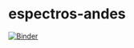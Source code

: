 # espectros-andes

[![Binder](https://mybinder.org/badge_logo.svg)](https://mybinder.org/v2/gh/saint-germain/espectros-andes/master)
